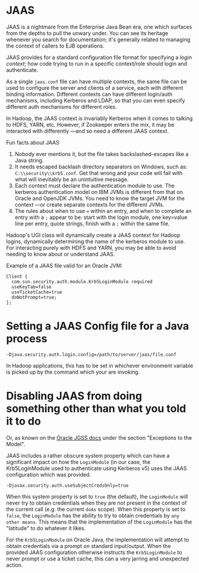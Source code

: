 <!---
  Licensed under the Apache License, Version 2.0 (the "License");
  you may not use this file except in compliance with the License.
  You may obtain a copy of the License at
  
   http://www.apache.org/licenses/LICENSE-2.0
  
  Unless required by applicable law or agreed to in writing, software
  distributed under the License is distributed on an "AS IS" BASIS,
  WITHOUT WARRANTIES OR CONDITIONS OF ANY KIND, either express or implied.
  See the License for the specific language governing permissions and
  limitations under the License. See accompanying LICENSE file.
-->


# JAAS

JAAS is a nightmare from the Enterprise Java Bean era, one which surfaces from the depths to pull the unwary under. You can see its heritage whenever you search for documentation; it's generally related to managing the context of callers to EJB operations.


JAAS provides for a standard configuration file format for specifying a *login context*; how code trying to run in a specific context/role should login and authenticate.

As a single `jaas.conf` file can have multiple contexts, the same file can be used to configure the server and clients of a service, each with different binding information. Different contexts can have different login/auth mechanisms, including Kerberos and LDAP, so that you can even specify different auth mechanisms for different roles.

In Hadoop, the JAAS context is invariably Kerberos when it comes to talking to HDFS, YARN, etc.
However, if Zookeeper enters the mix, it may be interacted with differently —and so need a different JAAS context.

Fun facts about JAAS

1. Nobody ever mentions it, but the file takes backslashed-escapes like a Java string.
1. It needs escaped backlash directory separators on Windows, such as: `C:\\security\\krb5.conf`.
   Get that wrong and your code will fail with what will inevitably be an unintuitive message.
1. Each context must declare the authentication module to use.
   The kerberos authentication model on IBM JVMs is different from that on Oracle and OpenJDK JVMs.
   You need to know the target JVM for the context —or create separate contexts for the different JVMs.
1. The rules about when to use `=` within an entry, and when to complete an entry with a `;` appear to be:
start with the login module, one key=value line per entry, quote strings, finish with a `;`
within the same file.

Hadoop's UGI class will dynamically create a JAAS context for Hadoop logins, dynamically determining the name of the kerberos module to use. For interacting purely with HDFS and YARN, you may be able to avoid needing to know about or understand JAAS.

Example of a JAAS file valid for an Oracle JVM:
 

```
Client {
  com.sun.security.auth.module.Krb5LoginModule required
  useKeyTab=false
  useTicketCache=true
  doNotPrompt=true;
};
```


# Setting a JAAS Config file for a Java process

```
-Djava.security.auth.login.config=/path/to/server/jaas/file.conf
```

In Hadoop applications, this has to be set in whichever environment variable is picked up
by the command which your are invoking.

# Disabling JAAS from doing something other than what you told it to do

Or, as known on the [Oracle JGSS docs](https://docs.oracle.com/javase/8/docs/technotes/guides/security/jgss/single-signon.html)
under the section "Exceptions to the Model".

JAAS includes a rather obscure system property which can have a significant impact on how the `LoginModule` (in our case, the Krb5LoginModule used to authenticate using Kerberos v5) uses the JAAS configuration which was provided.

```
-Djavax.security.auth.useSubjectCredsOnly=true
```

When this system property is set to `true` (the default), the `LoginModule` will never try to obtain credentials when they are not present in the context of the current call (e.g. the current `doAs` scope). When this property is set to `false`, the `LoginModule`
has the ability to try to obtain credentials by `any other means`. This means that the implementation of the `LoginModule` has the "latitude" to do whatever it likes.

For the `Krb5LoginModule` on Oracle Java, the implementation will attempt to obtain credentials via a prompt on standard input/output.
When the provided JAAS configuration otherwise instructs the `Krb5LoginModule` to never prompt or use a ticket cache, this can a
very jarring and unexpected action.
